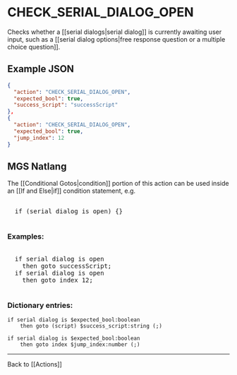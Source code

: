 # CHECK_SERIAL_DIALOG_OPEN

Checks whether a [[serial dialogs|serial dialog]] is currently awaiting user input, such as a [[serial dialog options|free response question or a multiple choice question]].

## Example JSON

```json
{
  "action": "CHECK_SERIAL_DIALOG_OPEN",
  "expected_bool": true,
  "success_script": "successScript"
},
{
  "action": "CHECK_SERIAL_DIALOG_OPEN",
  "expected_bool": true,
  "jump_index": 12
}
```

## MGS Natlang

The [[Conditional Gotos|condition]] portion of this action can be used inside an [[If and Else|if]] condition statement, e.g.

<pre class="HyperMD-codeblock mgs">

  <span class="control">if</span> <span class="bracket">(</span><span class="target">serial</span> <span class="target">dialog</span> <span class="operator">is</span> <span class="language-constant">open</span><span class="bracket">)</span> <span class="bracket">{</span><span class="bracket">}</span>

</pre>

### Examples:

<pre class="HyperMD-codeblock mgs">

  <span class="control">if</span> <span class="target">serial</span> <span class="target">dialog</span> <span class="operator">is</span> <span class="language-constant">open</span>
    <span class="control">then</span> <span class="control">goto</span> <span class="script">successScript</span><span class="terminator">;</span>
  <span class="control">if</span> <span class="target">serial</span> <span class="target">dialog</span> <span class="operator">is</span> <span class="language-constant">open</span>
    <span class="control">then</span> <span class="control">goto</span> <span class="sigil">index</span> <span class="number">12</span><span class="terminator">;</span>

</pre>

### Dictionary entries:

```
if serial dialog is $expected_bool:boolean
    then goto (script) $success_script:string (;)

if serial dialog is $expected_bool:boolean
    then goto index $jump_index:number (;)
```

---

Back to [[Actions]]
